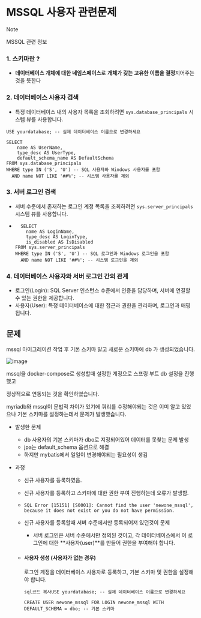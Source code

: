 # MSSQL 사용자 관련문제

> [!NOTE]
>
> MSSQL 관련 정보
>
> ### 1. 스키마란 ?
>
> - **데이터베이스 개체에 대한 네임스페이스**로 **개체가 갖는 고유한 이름을 결정**지어주는 것을 뜻한다
>
> ### 2. 데이터베이스 사용자 검색
>
> - 특정 데이터베이스 내의 사용자 목록을 조회하려면 `sys.database_principals` 시스템 뷰를 사용합니다.
>
> ``` 
> USE yourdatabase; -- 실제 데이터베이스 이름으로 변경하세요
> 
> SELECT
>     name AS UserName,
>     type_desc AS UserType,
>     default_schema_name AS DefaultSchema
> FROM sys.database_principals
> WHERE type IN ('S', 'U') -- SQL 사용자와 Windows 사용자를 포함
>   AND name NOT LIKE '##%'; -- 시스템 사용자를 제외
> ```
>
> ### 3. 서버 로그인 검색
>
> - 서버 수준에서 존재하는 로그인 계정 목록을 조회하려면 `sys.server_principals` 시스템 뷰를 사용합니다.
>
> - ```
>     SELECT
>       name AS LoginName,
>       type_desc AS LoginType,
>       is_disabled AS IsDisabled
>   FROM sys.server_principals
>   WHERE type IN ('S', 'U') -- SQL 로그인과 Windows 로그인을 포함
>     AND name NOT LIKE '##%'; -- 시스템 로그인을 제외
>   ```
>
> ### 4. 데이터베이스 사용자와 서버 로그인 간의 관계
>
> - 로그인(Login): SQL Server 인스턴스 수준에서 인증을 담당하며, 서버에 연결할 수 있는 권한을 제공합니다.
> - 사용자(User): 특정 데이터베이스에 대한 접근과 권한을 관리하며, 로그인과 매핑됩니다.



## 문제

mssql 마이그레이션 작업 후 기본 스키마 말고 새로운 스키마에 db 가 생성되었습니다.

![image](https://github.com/user-attachments/assets/5f681803-d645-4fa8-84a3-9e3bf4a892ac)

mssql을 docker-compose로 생성할때 설정한 계정으로 스프링 부트 db 설정을 진행했고 

정상적으로 연동되는 것을 확인하였습니다.

myriadb와 mssql이 문법적 차이가 있기에 쿼리를 수정해야되는 것은 이미 알고 있었으나 기본 스키마를 설정하는데서 문제가 발생했습니다.

- 발생한 문제
  - db 사용자의 기본 스키마가 dbo로 지정되어있어 데이터를  못찾는 문제 발생
  - jpa는 default_schema 옵션으로 해결
  - 하지만 mybatis에서 일일이 변경해야되는 필요성이 생김

- 과정

  - 신규 사용자를 등록하였음. 

  - 신규 사용자를 등록하고 스키마에 대한 권한 부여 진행하는데 오류가 발생함.

  - ``` 
    SQL Error [15151] [S0001]: Cannot find the user 'newone_mssql', because it does not exist or you do not have permission.
    ```

  - 신규  사용자를 등록할때 서버 수준에서만 등록되어져 있던것이 문제

    - 서버 로그인은 서버 수준에서만 정의된 것이고, 각 데이터베이스에서 이 로그인에 대한 **사용자(user)**를 만들어 권한을 부여해야 합니다.

      

  - #### **사용자 생성 (사용자가 없는 경우)**

    로그인 계정을 데이터베이스 사용자로 등록하고, 기본 스키마 및 권한을 설정해야 합니다.

    ```
    sql코드 복사USE yourdatabase; -- 실제 데이터베이스 이름으로 변경하세요
    
    CREATE USER newone_mssql FOR LOGIN newone_mssql WITH DEFAULT_SCHEMA = dbo; -- 기본 스키마
    ```



